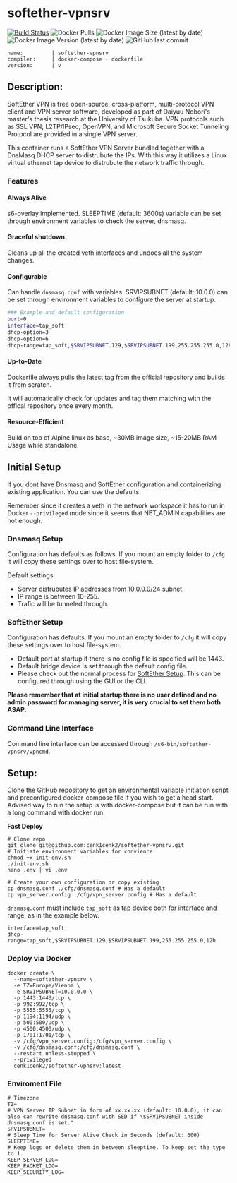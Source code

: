 # softether-vpnsrv

[![Build Status](https://cd.ev.kilic.dev/api/badges/cenk1cenk2/softether-vpnsrv/status.svg)](https://cd.ev.kilic.dev/cenk1cenk2/softether-vpnsrv)
![Docker Pulls](https://img.shields.io/docker/pulls/cenk1cenk2/softether-vpnsrv)
![Docker Image Size (latest by date)](https://img.shields.io/docker/image-size/cenk1cenk2/softether-vpnsrv)
![Docker Image Version (latest by date)](https://img.shields.io/docker/v/cenk1cenk2/softether-vpnsrv)
![GitHub last commit](https://img.shields.io/github/last-commit/cenk1cenk2/softether-vpnsrv)

```
name:         | softether-vpnsrv
compiler:     | docker-compose + dockerfile
version:      | v
```

## Description:

SoftEther VPN is free open-source, cross-platform, multi-protocol VPN client and VPN server software, developed as part of Daiyuu Nobori's master's thesis research at the University of Tsukuba. VPN protocols such as SSL VPN, L2TP/IPsec, OpenVPN, and Microsoft Secure Socket Tunneling Protocol are provided in a single VPN server.

This container runs a SoftEther VPN Server bundled together with a DnsMasq DHCP server to distrubute the IPs. With this way it utilizes a Linux virtual ethernet tap device to distrubute the network traffic through.

### Features
#### Always Alive
s6-overlay implemented. SLEEPTIME (default: 3600s) variable can be set through environment variables to check the server, dnsmasq.

#### Graceful shutdown.
Cleans up all the created veth interfaces and undoes all the system changes.

#### Configurable
Can handle `dnsmasq.conf` with variables. SRVIPSUBNET (default: 10.0.0) can be set through environment variables to configure the server at startup.

```bash
### Example and default configuration
port=0
interface=tap_soft
dhcp-option=3
dhcp-option=6
dhcp-range=tap_soft,$SRVIPSUBNET.129,$SRVIPSUBNET.199,255.255.255.0,12h
```

#### Up-to-Date
Dockerfile always pulls the latest tag from the official repository and builds it from scratch.

It will automatically check for updates and tag them matching with the offical repository once every month.

#### Resource-Efficient
Build on top of Alpine linux as base, ~30MB image size, ~15-20MB RAM Usage while standalone.

## Initial Setup
If you dont have Dnsmasq and SoftEther configuration and containerizing existing application. You can use the defaults.

Remember since it creates a veth in the network workspace it has to run in Docker ```--privileged``` mode since it seems that NET_ADMIN capabilities are not enough.

### Dnsmasq Setup
Configuration has defaults as follows. If you mount an empty folder to `/cfg` it will copy these settings over to host file-system.

Default settings:
* Server distrubutes IP addresses from 10.0.0.0/24 subnet.
* IP range is between 10-255.
* Trafic will be tunneled through.

### SoftEther Setup
Configuration has defaults. If you mount an empty folder to `/cfg` it will copy these settings over to host file-system.

* Default port at startup if there is no config file is specified will be 1443.
* Default bridge device is set through the default config file.
* Please check out the normal process for [SoftEther Setup](https://www.softether.org/4-docs/2-howto/9.L2TPIPsec_Setup_Guide_for_SoftEther_VPN_Server/1.Setup_L2TP%2F%2F%2F%2FIPsec_VPN_Server_on_SoftEther_VPN_Server). This can be configured through using the GUI or the CLI.

**Please remember that at initial startup there is no user defined and no admin password for managing server, it is very crucial to set them both ASAP.**

### Command Line Interface
Command line interface can be accessed through `/s6-bin/softether-vpnsrv/vpncmd`.

## Setup:

Clone the GitHub repository to get an environmental variable initiation script and preconfigured docker-compose file if you wish to get a head start. Advised way to run the setup is with docker-compose but it can be run with a long command with docker run.

**Fast Deploy**
```
# Clone repo
git clone git@github.com:cenk1cenk2/softether-vpnsrv.git
# Initiate environment variables for convience
chmod +x init-env.sh
./init-env.sh
nano .env | vi .env

# Create your own configuration or copy existing
cp dnsmasq.conf ./cfg/dnsmasq.conf # Has a default
cp vpn_server.config ./cfg/vpn_server.config # Has a default
```

`dnsmasq.conf` must include `tap_soft` as tap device both for interface and range, as in the example below.
```
interface=tap_soft
dhcp-range=tap_soft,$SRVIPSUBNET.129,$SRVIPSUBNET.199,255.255.255.0,12h
```

### Deploy via Docker
```
docker create \
  --name=softether-vpnsrv \
  -e TZ=Europe/Vienna \
  -e SRVIPSUBNET=10.0.0.0 \
  -p 1443:1443/tcp \
  -p 992:992/tcp \
  -p 5555:5555/tcp \
  -p 1194:1194/udp \
  -p 500:500/udp \
  -p 4500:4500/udp \
  -p 1701:1701/tcp \
  -v /cfg/vpn_server.config:/cfg/vpn_server.config \
  -v /cfg/dnsmasq.conf:/cfg/dnsmasq.conf \
  --restart unless-stopped \
  --privileged
  cenk1cenk2/softether-vpnsrv:latest
```

### Enviroment File
```
# Timezone
TZ=
# VPN Server IP Subnet in form of xx.xx.xx (default: 10.0.0), it can also can rewrite dnsmasq.conf with SED if \$SRVIPSUBNET inside dnsmasq.conf is set."
SRVIPSUBNET=
# Sleep Time for Server Alive Check in Seconds (default: 600)
SLEEPTIME=
# Keep logs or delete them in between sleeptime. To keep set the type to 1.
KEEP_SERVER_LOG=
KEEP_PACKET_LOG=
KEEP_SECURITY_LOG=
```
